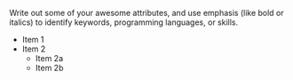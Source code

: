 Write out some of your awesome attributes, and use emphasis (like bold or italics) to identify keywords, programming languages, or skills. 
* Item 1
* Item 2
  * Item 2a
  * Item 2b

